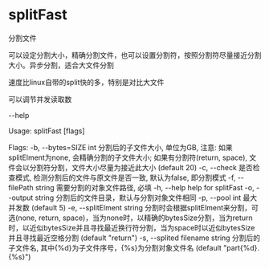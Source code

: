 # splitFast

分割文件

可以设定分割大小，精确分割文件，也可以设置分割符，按照分割符尽量接近分割大小。异步分割，适合大文件分割

速度比linux自带的split快的多，特别是对比大文件

可以调节并发读取数

--help

Usage:
  splitFast [flags]

Flags:
  -b, --bytes=SIZE int            分割后的子文件大小, 单位为GB, 注意: 如果splitElment为none, 会精确分割的子文件大小; 如果有分割符(return, space), 文件会以分割符分割，文件大小尽量为接近此大小 (default 20)
  -c, --check                     是否检查模式, 检测分割后的文件与原文件是否一致, 默认为false, 即分割模式
  -f, --filePath string           需要分割的对象文件路径, 必填
  -h, --help                      help for splitFast
  -o, --output string             分割后的文件目录，默认与分割对象文件相同
  -p, --pool int                  最大并发数 (default 5)
  -e, --splitElment string        分割时会根据splitElment来分割，可选(none, return, space)，当为none时，以精确的bytesSize分割，当为return时，以近似bytesSize并且寻找最近换行符分割，当为space时以近似bytesSize并且寻找最近空格分割 (default "return")
  -s, --splited filename string   分割后的子文件名, 其中{%d}为子文件序号，{%s}为分割对象文件名 (default "part{%d}.{%s}")